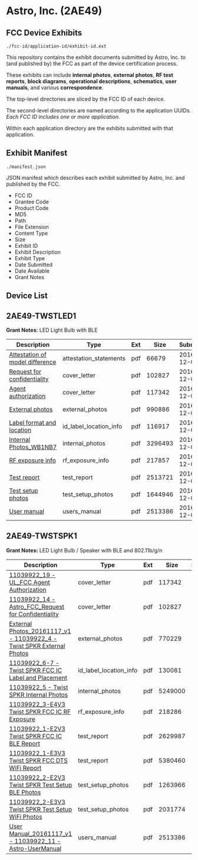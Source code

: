 # Astro, Inc. (2AE49)
## FCC Device Exhibits

```
./fcc-id/application-id/exhibit-id.ext
```

This repository contains the exhibit documents submitted by Astro, Inc. to (and published by) the FCC as part of the device certification process.

These exhibits can include **internal photos**, **external photos**, **RF test reports**, **block diagrams**, **operational descriptions**, **schematics**, **user manuals**, and various **correspondence**.

The top-level directories are sliced by the FCC ID of each device.

The second-level directories are named according to the application UUIDs. *Each FCC ID includes one or more application.*

Within each application directory are the exhibits submitted with that application. 

## Exhibit Manifest

```
./manifest.json
```

JSON manifest which describes each exhibit submitted by Astro, Inc. and published by the FCC.

- FCC ID
- Grantee Code
- Product Code
- MD5
- Path
- File Extension
- Content Type
- Size
- Exhibit ID
- Exhibit Description
- Exhibit Type
- Date Submitted
- Date Available
- Grant Notes

## Device List
## 2AE49-TWSTLED1
**Grant Notes:** LED Light Bulb with BLE

| Description | Type | Ext | Size | Submitted | Available |
| ----------- | ---- | --- | ---- | --------- | --------- |
| [Attestation of model difference](2AE49-TWSTLED1/022df455739b648841e4f12b8b21b062/3217472.pdf) | attestation_statements | pdf | 66679 | 2016-12-05 | 2016-12-05 |
| [Request for confidentiality](2AE49-TWSTLED1/022df455739b648841e4f12b8b21b062/3205892.pdf) | cover_letter | pdf | 102827 | 2016-12-05 | 2016-12-05 |
| [Agent authorization](2AE49-TWSTLED1/022df455739b648841e4f12b8b21b062/3205891.pdf) | cover_letter | pdf | 117342 | 2016-12-05 | 2016-12-05 |
| [External photos](2AE49-TWSTLED1/022df455739b648841e4f12b8b21b062/3217478.pdf) | external_photos | pdf | 990886 | 2016-12-05 | 2017-06-03 |
| [Label format and location](2AE49-TWSTLED1/022df455739b648841e4f12b8b21b062/3217469.pdf) | id_label_location_info | pdf | 116917 | 2016-12-05 | 2016-12-05 |
| [Internal Photos_WB1NB7](2AE49-TWSTLED1/022df455739b648841e4f12b8b21b062/3217479.pdf) | internal_photos | pdf | 3296493 | 2016-12-05 | 2017-06-03 |
| [RF exposure info](2AE49-TWSTLED1/022df455739b648841e4f12b8b21b062/3217482.pdf) | rf_exposure_info | pdf | 217857 | 2016-12-05 | 2016-12-05 |
| [Test report](2AE49-TWSTLED1/022df455739b648841e4f12b8b21b062/3217481.pdf) | test_report | pdf | 2513721 | 2016-12-05 | 2016-12-05 |
| [Test setup photos](2AE49-TWSTLED1/022df455739b648841e4f12b8b21b062/3217477.pdf) | test_setup_photos | pdf | 1644946 | 2016-12-05 | 2017-06-03 |
| [User manual](2AE49-TWSTLED1/022df455739b648841e4f12b8b21b062/3205903.pdf) | users_manual | pdf | 2513386 | 2016-12-05 | 2017-06-03 |
## 2AE49-TWSTSPK1
**Grant Notes:** LED Light Bulb / Speaker with BLE and 802.11b/g/n

| Description | Type | Ext | Size | Submitted | Available |
| ----------- | ---- | --- | ---- | --------- | --------- |
| [11039922_19 - UL_FCC Agent Authorization](2AE49-TWSTSPK1/8807fe556feea9d9d8cc73254abb6000/3205891.pdf) | cover_letter | pdf | 117342 | 2016-11-24 | 2016-11-29 |
| [11039922_14 - Astro_FCC_Request for Confidentiality](2AE49-TWSTSPK1/8807fe556feea9d9d8cc73254abb6000/3205892.pdf) | cover_letter | pdf | 102827 | 2016-11-24 | 2016-11-29 |
| [External Photos_20161117_v1 - 11039922_4 - Twist SPKR External Photos](2AE49-TWSTSPK1/8807fe556feea9d9d8cc73254abb6000/3205899.pdf) | external_photos | pdf | 770229 | 2016-11-24 | 2017-05-15 |
| [11039922_6-7 - Twist SPKR FCC IC Label and Placement](2AE49-TWSTSPK1/8807fe556feea9d9d8cc73254abb6000/3205893.pdf) | id_label_location_info | pdf | 130081 | 2016-11-24 | 2016-11-29 |
| [11039922_5 - Twist SPKR Internal Photos](2AE49-TWSTSPK1/8807fe556feea9d9d8cc73254abb6000/3205900.pdf) | internal_photos | pdf | 5249000 | 2016-11-24 | 2017-05-15 |
| [11039922_3-E4V3 Twist SPKR FCC IC RF Exposure](2AE49-TWSTSPK1/8807fe556feea9d9d8cc73254abb6000/3205906.pdf) | rf_exposure_info | pdf | 218286 | 2016-11-24 | 2016-11-29 |
| [11039922_1-E2V3 Twist SPKR FCC IC BLE Report](2AE49-TWSTSPK1/8807fe556feea9d9d8cc73254abb6000/3205904.pdf) | test_report | pdf | 2629987 | 2016-11-24 | 2016-11-29 |
| [11039922_1-E3V3 Twist SPKR FCC DTS WiFi Report](2AE49-TWSTSPK1/8807fe556feea9d9d8cc73254abb6000/3205905.pdf) | test_report | pdf | 5380460 | 2016-11-24 | 2016-11-29 |
| [11039922_2-E2V3 Twist SPKR Test Setup BLE Photos](2AE49-TWSTSPK1/8807fe556feea9d9d8cc73254abb6000/3205901.pdf) | test_setup_photos | pdf | 1263966 | 2016-11-24 | 2017-05-15 |
| [11039922_2-E3V3 Twist SPKR Test Setup WiFi Photos](2AE49-TWSTSPK1/8807fe556feea9d9d8cc73254abb6000/3205902.pdf) | test_setup_photos | pdf | 2031774 | 2016-11-24 | 2017-05-15 |
| [User Manual_20161117_v1 - 11039922_11 - Astro-UserManual](2AE49-TWSTSPK1/8807fe556feea9d9d8cc73254abb6000/3205903.pdf) | users_manual | pdf | 2513386 | 2016-11-24 | 2017-05-15 |
